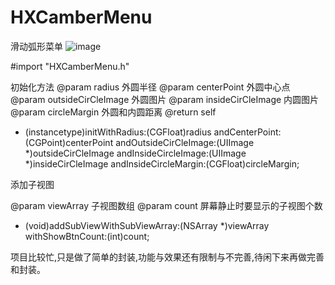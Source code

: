 # HXCamberMenu
滑动弧形菜单
![image](https://github.com/xuuhan/HXCamberMenu/blob/master/Assets.xcassets/menu1.gif)

#import "HXCamberMenu.h"

初始化方法 
 @param radius 外圆半径
 @param centerPoint 外圆中心点
 @param outsideCirCleImage 外圆图片
 @param insideCirCleImage 内圆图片
 @param circleMargin 外圆和内圆距离
 @return self
 
- (instancetype)initWithRadius:(CGFloat)radius andCenterPoint:(CGPoint)centerPoint andOutsideCirCleImage:(UIImage *)outsideCirCleImage andInsideCircleImage:(UIImage *)insideCirCleImage andInsideCircleMargin:(CGFloat)circleMargin;


 添加子视图
 
 @param viewArray 子视图数组
 @param count 屏幕静止时要显示的子视图个数

- (void)addSubViewWithSubViewArray:(NSArray *)viewArray withShowBtnCount:(int)count;



项目比较忙,只是做了简单的封装,功能与效果还有限制与不完善,待闲下来再做完善和封装。
